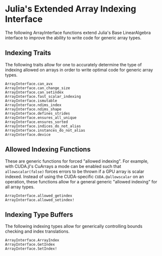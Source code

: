 # Julia's Extended Array Indexing Interface

The following ArrayInterface functions extend Julia's Base LinearAlgebra interface
to improve the ability to write code for generic array types.

## Indexing Traits

The following traits allow for one to accurately determine the type of indexing allowed
on arrays in order to write optimal code for generic array types.

```@docs
ArrayInterface.can_avx
ArrayInterface.can_change_size
ArrayInterface.can_setindex
ArrayInterface.fast_scalar_indexing
ArrayInterface.ismutable
ArrayInterface.ndims_index
ArrayInterface.ndims_shape
ArrayInterface.defines_strides
ArrayInterface.ensures_all_unique
ArrayInterface.ensures_sorted
ArrayInterface.indices_do_not_alias
ArrayInterface.instances_do_not_alias
ArrayInterface.device
```

## Allowed Indexing Functions

These are generic functions for forced "allowed indexing". For example, with CUDA.jl's
CuArrays a mode can be enabled such that `allowscalar(false)` forces errors to be thrown
if a GPU array is scalar indexed. Instead of using the CUDA-specific `CUDA.@allowscalar`
on an operation, these functions allow for a general generic "allowed indexing" for all
array types.

```@docs
ArrayInterface.allowed_getindex
ArrayInterface.allowed_setindex!
```

## Indexing Type Buffers

The following indexing types allow for generically controlling bounds checking
and index translations.

```@docs
ArrayInterface.ArrayIndex
ArrayInterface.GetIndex
ArrayInterface.SetIndex!
```
